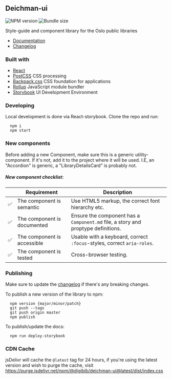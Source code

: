 ## Deichman-ui

![NPM version](https://img.shields.io/npm/v/@digibib/deichman-ui.svg)
![Bundle size](https://badgen.net/bundlephobia/minzip/@digibib/deichman-ui)

Style-guide and component library for the Oslo public libraries

- [Documentation](https://digibib.github.io/deichman-ui)
- [Changelog](CHANGELOG.md)

### Built with

- [React](https://reactjs.org/)
- [PostCSS](https://preset-env.cssdb.org/) CSS processing
- [Backpack.css](https://github.com/chris-pearce/backpack.css) CSS foundation for applications
- [Rollup](https://rollupjs.org/guide/en) JavaScript module bundler
- [Storybook](https://storybook.js.org/) UI Development Environment

### Developing

Local development is done via React-storybook. Clone the repo and run:

```
  npm i
  npm start
```

### New components

Before adding a new Component, make sure this is a generic utility-component. If it's not, add it to the project where it will be used. I.E, an "Accordion" is generic, a "LibraryDetailsCard" is probably not.

##### New component checklist:

|     | Requirement                 | Description                                                                       |
| --- | --------------------------- | --------------------------------------------------------------------------------- |
| ✅  | The component is semantic   | Use HTML5 markup, the correct font hierarchy etc.                                 |
| ✅  | The component is documented | Ensure the component has a `Component.md` file, a story and proptype definitions. |
| ✅  | The component is accessible | Usable with a keyboard, correct `:focus`-styles, correct `aria-roles`.            |
| ✅  | The component is tested     | Cross-browser testing.                                                            |

### Publishing

Make sure to update the [changelog](CHANGELOG.md) if there's any breaking changes.

To publish a new version of the library to npm:

```
  npm version {major/minor/patch}
  git push --tags
  git push origin master
  npm publish
```

To publish/update the docs:

```
  npm run deploy-storybook
```

### CDN Cache

jsDelivr will cache the `@latest` tag for 24 hours, if you're using the latest version and wish to purge the cache, visit https://purge.jsdelivr.net/npm/@digibib/deichman-ui@latest/dist/index.css
